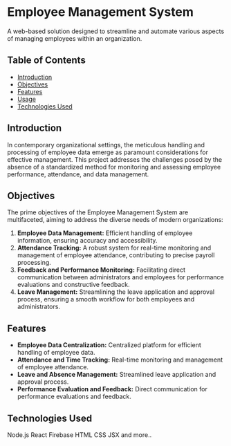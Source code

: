 # Employee Management System

A web-based solution designed to streamline and automate various aspects of managing employees within an organization.

## Table of Contents

- [Introduction](#introduction)
- [Objectives](#objectives)
- [Features](#features)
- [Usage](#usage)
- [Technologies Used](#technologies-used)

## Introduction

In contemporary organizational settings, the meticulous handling and processing of employee data emerge as paramount considerations for effective management. This project addresses the challenges posed by the absence of a standardized method for monitoring and assessing employee performance, attendance, and data management.

## Objectives

The prime objectives of the Employee Management System are multifaceted, aiming to address the diverse needs of modern organizations:

1. **Employee Data Management:** Efficient handling of employee information, ensuring accuracy and accessibility.
2. **Attendance Tracking:** A robust system for real-time monitoring and management of employee attendance, contributing to precise payroll processing.
3. **Feedback and Performance Monitoring:** Facilitating direct communication between administrators and employees for performance evaluations and constructive feedback.
4. **Leave Management:** Streamlining the leave application and approval process, ensuring a smooth workflow for both employees and administrators.

## Features

- **Employee Data Centralization:** Centralized platform for efficient handling of employee data.
- **Attendance and Time Tracking:** Real-time monitoring and management of employee attendance.
- **Leave and Absence Management:** Streamlined leave application and approval process.
- **Performance Evaluation and Feedback:** Direct communication for performance evaluations and feedback.

## Technologies Used

Node.js
React
Firebase
HTML
CSS
JSX
and more..
